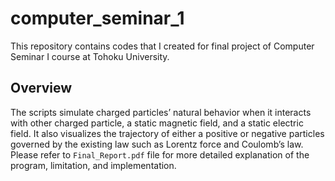 # computer_seminar_1
This repository contains codes that I created for final project of Computer Seminar I course at Tohoku University. 

## Overview
The scripts simulate charged particles’ natural behavior when it interacts with other charged particle, a static magnetic field, and a static electric field. It also visualizes the trajectory of either a positive or negative particles governed by the existing law such as Lorentz force and Coulomb’s law. Please refer to <code>Final_Report.pdf</code> file for more detailed explanation of the program, limitation, and implementation.
